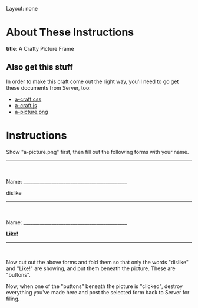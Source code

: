 Layout: none

# About These Instructions

**title**: A Crafty Picture Frame

## Also get this stuff

In order to make this craft come out the right way, you'll need to go get these documents from Server, too:

* [a-craft.css](/a-craft.css)
* [a-craft.js](/a-craft.js)
* [a-picture.png](/a-picture.png)

# Instructions

Show "a-picture.png" first, then fill out the following forms with your name.

---
<br>
<br>
  Name: ____________________________________________


  dislike
<br>

---
<br>
<br>
  Name: ____________________________________________


  **Like!**
<br>

---
<br>

Now cut out the above forms and fold them so that only the words "dislike"
and "Like!" are showing, and put them beneath the picture. These are
"buttons".

Now, when one of the "buttons" beneath the picture is "clicked", destroy
everything you've made here and post the selected form back to Server for
filing.
